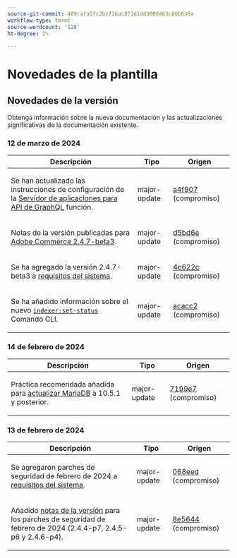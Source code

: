 ```yaml
---
source-git-commit: 489cafa5fc2bc736ac873d1dd3008463c00b638a
workflow-type: tm+mt
source-wordcount: '128'
ht-degree: 2%

---
```

# Novedades de la plantilla

## Novedades de la versión

Obtenga información sobre la nueva documentación y las actualizaciones significativas de la documentación existente.

### 12 de marzo de 2024

<table style="table-layout:auto;">
  <thead>
    <tr>
      <th>Descripción</th>
      <th>Tipo</th>
      <th>Origen</th>
    </tr>
  </thead>
  <tbody>
    <tr>
      <td><p>Se han actualizado las instrucciones de configuración de la <a href="https://experienceleague.adobe.com/docs/commerce-operations/performance-best-practices/performance-best-practices/application-server.html">Servidor de aplicaciones para API de GraphQL</a> función.</p>
</td>
      <td>major-update</td>
      <td><a href="https://github.com/AdobeDocs/commerce-operations.en/commit/a4f907a793b4384cb7c162c032a153fafbbc6ff3">a4f907</a> (compromiso)</td>
    </tr>
    <tr>
      <td><p>Notas de la versión publicadas para <a href="https://experienceleague.adobe.com/docs/commerce-operations/release/notes/adobe-commerce/2-4-7.html">Adobe Commerce 2.4.7-beta3</a>.</p>
</td>
      <td>major-update</td>
      <td><a href="https://github.com/AdobeDocs/commerce-operations.en/commit/d5bd6e1e9af78b24c687554261a50d4dce9483d6">d5bd6e</a> (compromiso)</td>
    </tr>
    <tr>
      <td><p>Se ha agregado la versión 2.4.7-beta3 a <a href="https://experienceleague.adobe.com/docs/commerce-operations/installation-guide/system-requirements.html">requisitos del sistema</a>.</p>
</td>
      <td>major-update</td>
      <td><a href="https://github.com/AdobeDocs/commerce-operations.en/commit/4c622c47862c61fc9e6587ff95b3ac45142c2318">4c622c</a> (compromiso)</td>
    </tr>
    <tr>
      <td><p>Se ha añadido información sobre el nuevo <a href="https://experienceleague.adobe.com/docs/commerce-operations/configuration-guide/cli/manage-indexers.html"><code class="language-plaintext highlighter-rouge">indexer:set-status</code></a> Comando CLI.</p>
</td>
      <td>major-update</td>
      <td><a href="https://github.com/AdobeDocs/commerce-operations.en/commit/acacc285f8b977b33bb27af76c971bc4015a2b45">acacc2</a> (compromiso)</td>
    </tr>
  </tbody>
</table><!-- date_group -->

### 14 de febrero de 2024

<table style="table-layout:auto;">
  <thead>
    <tr>
      <th>Descripción</th>
      <th>Tipo</th>
      <th>Origen</th>
    </tr>
  </thead>
  <tbody>
    <tr>
      <td><p>Práctica recomendada añadida para <a href="https://experienceleague.adobe.com/docs/commerce-operations/implementation-playbook/best-practices/maintenance/mariadb-upgrade.html">actualizar MariaDB</a> a 10.5.1 y posterior.</p>
</td>
      <td>major-update</td>
      <td><a href="https://github.com/AdobeDocs/commerce-operations.en/commit/7199e74f82cef6dd682f5e240ee2b6fc56da18c8">7199e7</a> (compromiso)</td>
    </tr>
  </tbody>
</table>

### 13 de febrero de 2024

<table style="table-layout:auto;">
  <thead>
    <tr>
      <th>Descripción</th>
      <th>Tipo</th>
      <th>Origen</th>
    </tr>
  </thead>
  <tbody>
    <tr>
      <td><p>Se agregaron parches de seguridad de febrero de 2024 a <a href="https://experienceleague.adobe.com/docs/commerce-operations/installation-guide/system-requirements.html">requisitos del sistema</a>.</p>
</td>
      <td>major-update</td>
      <td><a href="https://github.com/AdobeDocs/commerce-operations.en/commit/068eed591b461ba6c91b0e3d517dc712215c6b33">068eed</a> (compromiso)</td>
    </tr>
    <tr>
      <td><p>Añadido <a href="https://experienceleague.adobe.com/docs/commerce-operations/release/notes/overview.html">notas de la versión</a> para los parches de seguridad de febrero de 2024 (2.4.4-p7, 2.4.5-p6 y 2.4.6-p4).</p>
</td>
      <td>major-update</td>
      <td><a href="https://github.com/AdobeDocs/commerce-operations.en/commit/8e5644951114daa5d0841b7fdd32ce37b9803118">8e5644</a> (compromiso)</td>
    </tr>
  </tbody>
</table><!-- date_group --><!-- month_group --><!-- year_group -->
